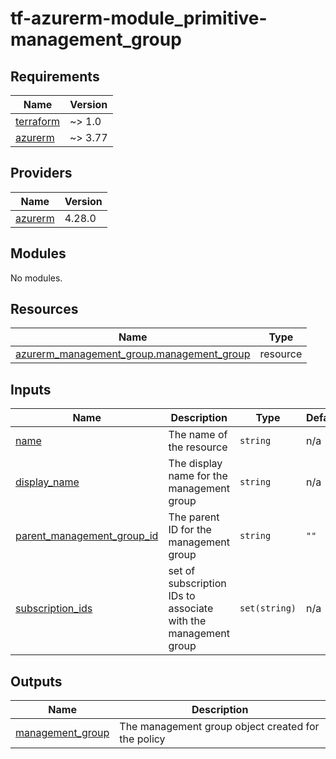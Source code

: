 # tf-azurerm-module_primitive-management_group

<!-- BEGIN_TF_DOCS -->
## Requirements

| Name | Version |
|------|---------|
| <a name="requirement_terraform"></a> [terraform](#requirement\_terraform) | ~> 1.0 |
| <a name="requirement_azurerm"></a> [azurerm](#requirement\_azurerm) | ~> 3.77 |

## Providers

| Name | Version |
|------|---------|
| <a name="provider_azurerm"></a> [azurerm](#provider\_azurerm) | 4.28.0 |

## Modules

No modules.

## Resources

| Name | Type |
|------|------|
| [azurerm_management_group.management_group](https://registry.terraform.io/providers/hashicorp/azurerm/latest/docs/resources/management_group) | resource |

## Inputs

| Name | Description | Type | Default | Required |
|------|-------------|------|---------|:--------:|
| <a name="input_name"></a> [name](#input\_name) | The name of the resource | `string` | n/a | yes |
| <a name="input_display_name"></a> [display\_name](#input\_display\_name) | The display name for the management group | `string` | n/a | yes |
| <a name="input_parent_management_group_id"></a> [parent\_management\_group\_id](#input\_parent\_management\_group\_id) | The parent ID for the management group | `string` | `""` | no |
| <a name="input_subscription_ids"></a> [subscription\_ids](#input\_subscription\_ids) | set of subscription IDs to associate with the management group | `set(string)` | n/a | yes |

## Outputs

| Name | Description |
|------|-------------|
| <a name="output_management_group"></a> [management\_group](#output\_management\_group) | The management group object created for the policy |
<!-- END_TF_DOCS -->
